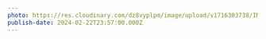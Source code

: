 ```yaml
---
photo: https://res.cloudinary.com/dz8vyplpm/image/upload/v1716303738/IMG_9079_cmarly.jpg
publish-date: 2024-02-22T23:57:00.000Z
---
```

